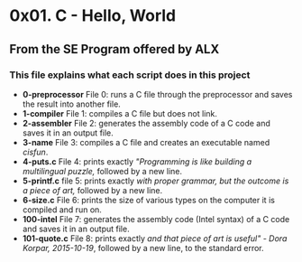# 0x01. C - Hello, World
## From the SE Program offered by ALX
### This file explains what each script does in this project

- **0-preprocessor** File 0: runs a C file through the preprocessor and saves the result into another file.
- **1-compiler** File 1: compiles a C file but does not link.
- **2-assembler** File 2: generates the assembly code of a C code and saves it in an output file.
- **3-name** File 3: compiles a C file and creates an executable named _cisfun_.
- **4-puts.c** File 4: prints exactly _"Programming is like building a multilingual puzzle,_ followed by a new line.
- **5-printf.c** file 5: prints exactly _with proper grammar, but the outcome is a piece of art,_ followed by a new line.
- **6-size.c** File 6: prints the size of various types on the computer it is compiled and run on.
- **100-intel** File 7: generates the assembly code (Intel syntax) of a C code and saves it in an output file.
- **101-quote.c** File 8: prints exactly _and that piece of art is useful" - Dora Korpar, 2015-10-19_, followed by a new line, to the standard error.
